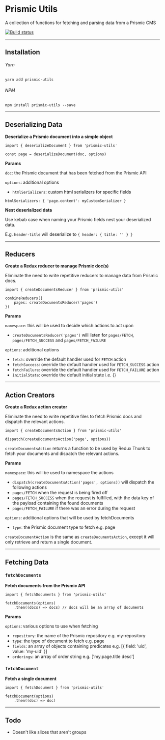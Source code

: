 # Prismic Utils

A collection of functions for fetching and parsing data from a Prismic CMS

[![Build status](https://badge.buildkite.com/2ba54e4ba3c3a0855de4c165b15f684841fbab4f616a9bba7d.svg)](https://buildkite.com/everyday-hero/prismic-utils)

---

## Installation

###### Yarn

`yarn add prismic-utils`

###### NPM

`npm install prismic-utils --save`

---

## Deserializing Data

**Deserialize a Prismic document into a simple object**

```
import { deserializeDocument } from 'prismic-utils'

const page = deserializeDocument(doc, options)
```

**Params**

`doc`: the Prismic document that has been fetched from the Prismic API

`options`: additional options

- `htmlSerializers`: custom html serializers for specific fields

```
htmlSerializers: { 'page.content': myCustomSerializer }
```

**Nest deserialized data**

Use kebab case when naming your Prismic fields nest your deserialized data.

E.g. `header-title` will deserialize to `{ header: { title: '' } }`

---

## Reducers

**Create a Redux reducer to manage Prismic doc(s)**

Eliminate the need to write repetitive reducers to manage data from Prismic docs.

```
import { createDocumentsReducer } from 'prismic-utils'

combineReducers({
	pages: createDocumentsReducer('pages')
})
```

**Params**

`namespace`: this will be used to decide which actions to act upon

- `createDocumentsReducer('pages')` will listen for `pages/FETCH`, `pages/FETCH_SUCCESS` and `pages/FETCH_FAILURE`

`options`: additional options

- `fetch`: override the default handler used for `FETCH` action
- `fetchSuccess`: override the default handler used for `FETCH_SUCCESS` action
- `fetchFailure`: override the default handler used for `FETCH_FAILURE` action
- `initialState`: override the default initial state i.e. {}


---

## Action Creators

**Create a Redux action creator**

Eliminate the need to write repetitive files to fetch Prismic docs and dispatch the relevant actions.

```
import { createDocumentsAction } from 'prismic-utils'

dispatch(createDocumentsAction('page', options))
```

`createDocumentsAction` returns a function to be used by Redux Thunk to fetch your documents and dispatch the relevant actions.

**Params**

`namespace`: this will be used to namespace the actions

- `dispatch(createDocumentsAction('pages', options))` will dispatch the following actions
- `pages/FETCH` when the request is being fired off
- `pages/FETCH_SUCCESS` when the request is fulfilled, with the data key of the payload containing the found documents
- `pages/FETCH_FAILURE` if there was an error during the request

`options`: additional options that will be used by fetchDocuments

- `type`: the Prismic document type to fetch e.g. page

`createDocumentAction` is the same as `createDocumentsAction`, except it will only retrieve and return a single document.

---

## Fetching Data

### `fetchDocuments`

**Fetch documents from the Prismic API**

```
import { fetchDocuments } from 'prismic-utils'

fetchDocuments(options)
	.then((docs) => docs) // docs will be an array of documents
```

**Params**

`options`: various options to use when fetching

- `repository`: the name of the Prismic repository e.g. my-repository
- `type`: the type of document to fetch e.g. page 
- `fields`: an array of objects containing predicates e.g. [{ field: 'uid', value: 'my-uid' }] 
- `orderings`: an array of order string e.g. ['my.page.title desc']  

### `fetchDocument`

**Fetch a single document**

```
import { fetchDocument } from 'prismic-utils'

fetchDocument(options)
	.then((doc) => doc)
```

---

## Todo

- Doesn't like slices that aren't groups
